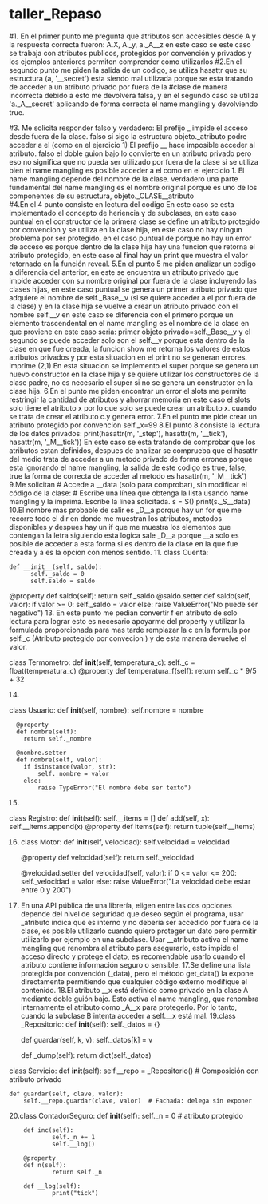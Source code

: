 # taller_Repaso
#1. En el primer punto me pregunta que atributos son accesibles desde A y la respuesta correcta fueron:
  A.X, A._y, a._A__z en este caso se este caso se trabaja con atributos publicos, protegidos por convención y privados y los ejemplos anteriores permiten comprender como utilizarlos
#2.En el segundo punto me piden la salida de un codigo, se utiliza hasattr que su estructura (a, '__secret') esta siendo mal utilizada porque se esta tratando de acceder a un atributo privado por fuera de la #clase de manera incorrecta debido a esto me devolvera falsa, y en el segundo caso se utiliza 'a._A__secret' aplicando de forma correcta el name mangling y devolviendo true.

#3. Me solicita responder falso y verdadero:
   El prefijo _ impide el acceso desde fuera de la clase. falso si sigo la estructura objeto._atributo podre acceder a el (como en el ejercicio 1)
   El prefijo __ hace imposible acceder al atributo. falso el doble guion bajo lo convierte en un atributo privado pero eso no significa que no pueda ser utilizado por fuera de la clase si se utiliza bien el name mangling es posible acceder a el como en el ejercicio 1.
   El name mangling depende del nombre de la clase. verdadero una parte fundamental del name mangling es el nombre original porque es uno de los componentes de su estructura, objeto._CLASE__atributo
<br>
#4.En el 4 punto consiste en lectura del codigo
  En este caso se esta implementado el concepto de heriencia y de subclases, en este caso puntual en el constructor de la primera clase se define un atributo protegido por convencion y se utiliza en la clase hija, en este caso no hay ningun problema por ser protegido, en el caso puntual de porque no hay un error de acceso es porque dentro de la clase hija hay una funcion que retorna el atributo protegido, en este caso al     final hay un print que muestra el valor retornado en la función reveal.
5.En el punto 5 me piden analizar un codigo a diferencia del anterior, en este se encuentra un atributo privado que impide acceder con su nombre original por fuera de la clase incluyendo las clases hijas, en este caso puntual se genera un primer atributo privado que adquiere el nombre de self._Base__v (si se quiere acceder a el por fuera de la clase) y en la clase hija se vuelve a crear un atributo privado con el nombre     self.__v en este caso se diferencia con el primero porque un elemento trascendental en el name mangling es el nombre de la clase en que proviene en este caso seria:
  primer objeto privado=self._Base__v y el segundo se puede acceder solo son el self.__v porque esta dentro de la clase en que fue creada, la funcion show me retorna los valores de estos atributos privados y por esta situacion en el print no se generan errores.
  imprime (2,1)
  En esta situacion se implemento el super porque se genero un nuevo constructor en la clase hija y se quiere utilizar los constructores de la clase padre, no es necesario el super si no se genera un constructor en   la clase hija.
6.En el punto me piden encontrar un error el slots me permite restringir la cantidad de atributos y ahorrar memoria en este caso el slots solo tiene el atributo x por lo que solo se puede crear un atributo x.
   cuando se trata de crear el atributo c.y genera error.
7.En el punto me pide crear un atributo protegido por convencion
   self._x=99
8.El punto 8 consiste la lectura de los datos privados:
   print(hasattr(m, '_step'), hasattr(m, '__tick'), hasattr(m, '_M__tick'))
   En este caso se esta tratando de comprobar que los atributos estan definidos, despues de analizar se comprueba que el hasattr del medio trata de acceder a un metodo privado de forma erronea porque esta            ignorando el name mangling, la salida de este codigo es true, false, true
   la forma de correcta de acceder al metodo es hasattr(m, '_M__tick')
9.Me solicitan  # Accede a __data (solo para comprobar), sin modificar el código de la clase: # Escribe una línea que obtenga la lista usando name mangling y la imprima. Escribe la línea solicitada.
   s = S()
   print(s._S__data)
10.El  nombre mas probable de salir  es _D__a porque hay un for que me recorre todo el dir en donde me muestran los atributos, metodos disponibles y despues hay un if que me muestra los elementos que contengan la letra siguiendo esta logica sale _D__a porque __a solo es posible de acceder a esta forma si es dentro de la clase en la que fue creada y a es la opcion con menos sentido.
11.
class Cuenta:

    def __init__(self, saldo): 
          self._saldo = 0 
          self.saldo = saldo 
   @property
    	    def saldo(self):
          return self._saldo
   @saldo.setter
    	    def saldo(self, valor):
        		  if valor >= 0:
            		  self._saldo = valor
        		  else:
            		  raise ValueError("No puede ser negativo") 
13. En este punto me pedian convertir f en atributo de solo lectura para lograr esto es necesario apoyarme del property  y utilizar la formulada proporcionada para mas tarde remplazar la c en la formula por self._c (Atributo protegido por convecion ) y de esta manera devuelve el valor.

class Termometro:
  def __init__(self, temperatura_c):
    self._c = float(temperatura_c)
  @property
    def temperatura_f(self): 
    return self._c * 9/5 + 32
    
14.
class Usuario:
      def __init__(self, nombre):
        self.nombre = nombre

      @property
      def nombre(self):
        return self._nombre

      @nombre.setter
      def nombre(self, valor):
        if isinstance(valor, str):
            self._nombre = valor
        else:
            raise TypeError("El nombre debe ser texto")
15.
class Registro:
  def __init__(self):
    self.__items = []
  def add(self, x):
    self.__items.append(x)
  @property
  def items(self):
        return tuple(self.__items)

16.  class Motor:
      def __init__(self, velocidad):
        self.velocidad = velocidad

      @property
      def velocidad(self):
        return self._velocidad

      @velocidad.setter
        def velocidad(self, valor):
          if 0 <= valor <= 200:
            self._velocidad = valor
          else:
            raise ValueError("La velocidad debe estar entre 0 y 200")
17. En una API pública de una librería, eligen entre las dos opciones depende del nivel de seguridad que deseo según el programa, usar _atributo indica que es interno y no debería ser accedido por fuera de la clase, es posible utilizarlo cuando quiero proteger un dato pero permitir utilizarlo por ejemplo en una subclase.
Usar __atributo activa el name mangling que renombra al atributo para asegurarlo, esto impide el acceso directo y protege el dato, es recomendable usarlo cuando el atributo contiene información seguro o sensible.
17.Se define una lista protegida por convención (_data), pero el método get_data() la expone directamente permitiendo que cualquier código externo modifique el contenido.
18.El atributo __x está definido como privado en la clase A mediante doble guión bajo. Esto activa el name mangling, que renombra internamente el atributo como _A__x para protegerlo. Por lo tanto, cuando la subclase B intenta acceder a self.__x está mal.
19.class _Repositorio:
    def __init__(self):
        self._datos = {}

    def guardar(self, k, v):
        self._datos[k] = v

    def _dump(self):
        return dict(self._datos)


class Servicio:
    def __init__(self):
        self.__repo = _Repositorio()  # Composición con atributo privado

    def guardar(self, clave, valor):
        self.__repo.guardar(clave, valor)  # Fachada: delega sin exponer

20.class ContadorSeguro:
    	def __init__(self):
        		self._n = 0  # atributo protegido

    	def inc(self):
        		self._n += 1         
        		self.__log()         

    	@property
    	def n(self):
        		return self._n     

    	def __log(self):
        		print("tick")      


 
